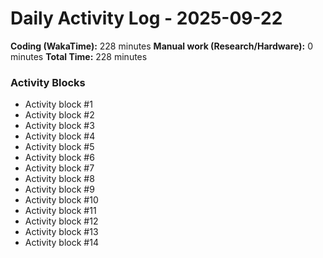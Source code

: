 # Daily Activity Log - 2025-09-22

**Coding (WakaTime):** 228 minutes
**Manual work (Research/Hardware):** 0 minutes
**Total Time:** 228 minutes

### Activity Blocks
- Activity block #1
- Activity block #2
- Activity block #3
- Activity block #4
- Activity block #5
- Activity block #6
- Activity block #7
- Activity block #8
- Activity block #9
- Activity block #10
- Activity block #11
- Activity block #12
- Activity block #13
- Activity block #14
